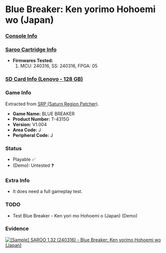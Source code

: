 # Blue Breaker: Ken yorimo Hohoemi wo (Japan)

### [Console Info](../../../../Info/Consoles/VA13/README.md)

### [Saroo Cartridge Info](../../../../Info/Cartridges/RetroGameParadiseStore/1.32F/README.md)

- <b>Firmwares Tested:</b>
  1. MCU: 240316, SS: 240316, FPGA: 05

### [SD Card Info (Lenovo - 128 GB)](../../../../Info/SdCards/Lenovo/128GB/README.md)

### Game Info

Extracted from [SRP (Saturn Region Patcher)](https://segaxtreme.net/resources/saturn-region-patcher.81/download).

- <b>Game Name:</b> BLUE BREAKER
- <b>Product Number:</b> T-4315G
- <b>Version:</b> V1.004
- <b>Area Code:</b> J
- <b>Peripheral Code:</b> J

### Status

- Playable :white_check_mark:
- (Demo): Untested :question:

### Extra Info

- It does need a full gameplay test.

### TODO

- Test Blue Breaker - Ken yori mo Hohoemi o (Japan) (Demo)

### Evidence

[![[Sample] SAROO 1.32 (240316) - Blue Breaker: Ken yorimo Hohoemi wo (Japan)](https://img.youtube.com/vi/JRd6BbxI8JI/0.jpg)](https://www.youtube.com/watch?v=JRd6BbxI8JI)
